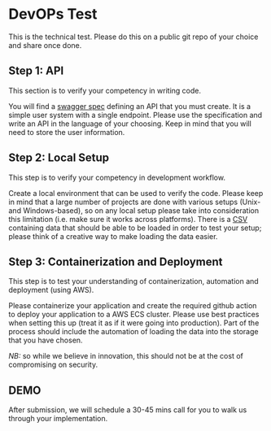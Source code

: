 # DevOPs Test

This is the technical test. Please do this on a public git repo of your choice and share once done.

## Step 1: API

This section is to verify your competency in writing code.

You will find a [swagger spec](./swagger.yaml) defining an API that you must create. It is a simple user system with a single endpoint. Please use the specification and write an API in the language of your choosing. Keep in mind that you will need to store the user information.

## Step 2: Local Setup

This step is to verify your competency in development workflow.

Create a local environment that can be used to verify the code. Please keep in mind that a large number of projects are done with various setups (Unix- and Windows-based), so on any local setup please take into consideration this limitation (i.e. make sure it works across platforms). There is a [CSV](./data.csv) containing data that should be able to be loaded in order to test your setup; please think of a creative way to make loading the data easier.

## Step 3: Containerization and Deployment

This step is to test your understanding of containerization, automation and deployment (using AWS).

Please containerize your application and create the required github action to deploy your application to a AWS ECS cluster. Please use best practices when setting this up (treat it as if it were going into production). Part of the process should include the automation of loading the data into the storage that you have chosen.

_NB:_ so while we believe in innovation, this should not be at the cost of compromising on security.

## DEMO

After submission, we will schedule a 30-45 mins call for you to walk us through your implementation.
